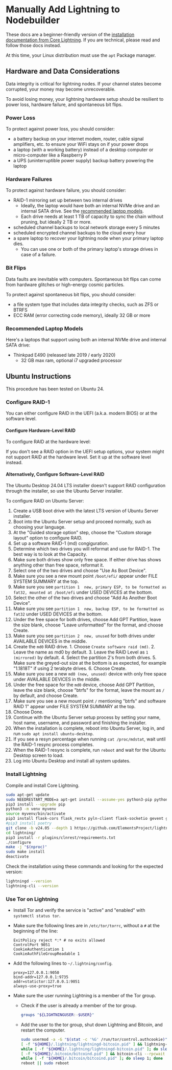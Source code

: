 # Manually Add Lightning to Nodebuilder

These docs are a beginner-friendly version of the [installation documentation from Core Lightning](https://github.com/ElementsProject/lightning/blob/master/doc/getting-started/getting-started/installation.md). If you are technical, please read and follow those docs instead.

At this time, your Linux distribution must use the `apt` Package manager.

## Hardware and Data Considerations

Data integrity is critical for lightning nodes. If your channel states become corrupted, your money may become unrecoverable.

To avoid losing money, your lightning hardware setup should be resilient to power loss, hardware failure, and spontaneous bit flips.

### Power Loss

To protect against power loss, you should consider:

- a battery backup on your internet modem, router, cable signal amplifiers, etc. to ensure your WiFi stays on if your power drops
- a laptop (with a working battery) instead of a desktop computer or micro-computer like a Raspberry P
- a UPS (uninterruptible power supply) backup battery powering the laptop

### Hardware Failures

To protect against hardware failure, you should consider:

- RAID-1 mirroring set up between two internal drives
  - Ideally, the laptop would have both an internal NVMe drive and an internal SATA drive. See the [recommended laptop models](#recommended-laptop-models).
  - Each drive needs at least 1 TB of capacity to sync the chain without pruning, but ideally 2 TB or more.
- scheduled channel backups to local network storage every 5 minutes
- scheduled encrypted channel backups to the cloud every hour
- a spare laptop to recover your lightning node when your primary laptop dies.
  - You can use one or both of the primary laptop's storage drives in case of a failure.

### Bit Flips

Data faults are inevitable with computers. Spontaneous bit flips can come from hardware glitches or high-energy cosmic particles.

To protect against spontaneous bit flips, you should consider:

- a file system type that includes data integrity checks, such as ZFS or BTRFS
- ECC RAM (error correcting code memory), ideally 32 GB or more

### Recommended Laptop Models

Here's a laptops that support using both an internal NVMe drive and internal SATA drive:

- Thinkpad E490 (released late 2019 / early 2020)
  - 32 GB max ram, optional i7 upgraded processor

## Ubuntu Instructions

This procedure has been tested on Ubuntu 24.

### Configure RAID-1

You can either configure RAID in the UEFI (a.k.a. modern BIOS) or at the software level.

#### Configure Hardware-Level RAID

To configure RAID at the hardware level:



If you don't see a RAID option in the UEFI setup options, your system might not support RAID at the hardware level. Set it up at the software level instead.

#### Alternatively, Configure Software-Level RAID

The Ubuntu Desktop 24.04 LTS installer doesn't support RAID configuration through the installer, so use the Ubuntu Server installer.

To configure RAID on Ubuntu Server:
1. Create a USB boot drive with the latest LTS version of Ubuntu Server installer.
1. Boot into the Ubuntu Server setup and proceed normally, such as choosing your language.
2. At the "Guided storage option" step, choose the "Custom storage layout" option to configure RAID.
3. Set up a software RAID-1 (md) congiguration.
  1. Determine which two drives you will reformat and use for RAID-1. The best way is to look at the Capacity.
  2. Make sure both drives show only free space. If either drive has shows anything other than free space, reformat it.
  3. Select one of the two drives and choose "Use As Boot Device".
  4. Make sure you see a new mount point `/boot/efi/` appear under FILE SYSTEM SUMMARY at the top.
  5. Make sure you see `partition 1  new, primary ESP, to be formatted as fat32, mounted at /boot/efi` under USED DEVICES at the bottom.
  6. Select the other of the two drives and choose "Add As Another Boot Device".
  7. Make sure you see `partition 1  new, backup ESP, to be formatted as fat32` under USED DEVICES at the bottom.
  8. Under the free space for both drives, choose Add GPT Partition, leave the size blank, choose "Leave unformatted" for the format, and choose Create.
  9. Make sure you see `partition 2  new, unused` for both drives under AVAILABLE DEVICES in the middle.
  10. Create the `md0` RAID drive.
    1. Choose `Create software raid (md)`.
    2. Leave the name as md0 by default.
    3. Leave the RAID Level as `1 (mirrored)` by default.
    4. Select the partition 2's from both drives.
    5. Make sure the greyed-out size at the bottom is as expected, for example "1.1818T" if using 2 terabyte drives.
    6. Choose Create.
  11. Make sure you see a new `md0 (new, unused)` device with only free space under AVAILABLE DEVICES in the middle.
  12. Under the free space for the `md0` device, choose Add GPT Partition, leave the size blank, choose "btrfs" for the format, leave the mount as `/` by default, and choose Create.
  13. Make sure you see a new mount point `/` mentioning "btrfs" and software RAID 1" appear under FILE SYSTEM SUMMARY at the top.
  14. Choose Done.
14. Continue with the Ubuntu Server setup process by setting your name, host name, username, and password and finishing the installer.
15. When the installation is complete, reboot into Ubuntu Server, log in, and run `sudo apt install ubuntu-desktop`.
16. If you see a resyn percentage when running `cat /proc/mdstat`, wait until the RAID-1 resync process completes.
17. When the RAID-1 resync is complete, run `reboot` and wait for the Ubuntu Desktop screen to load.
18. Log into Ubuntu Desktop and install all system updates.

### Install Lightning

Compile and install Core Lightning.

```sh
sudo apt-get update
sudo NEEDRESTART_MODE=a apt-get install --assume-yes python3-pip python3-json5 python3-flask python3-gunicorn python3-venv libsecp256k1-dev jq autoconf automake build-essential git libtool libsqlite3-dev libffi-dev net-tools zlib1g-dev libsodium-dev gettext valgrind libpq-dev shellcheck cppcheck libsecp256k1-dev lowdown cargo rustfmt protobuf-compiler
pip3 install --upgrade pip
python3 -m venv myvenv
source myvenv/bin/activate
pip3 install flask-cors flask_restx pyln-client flask-socketio gevent gevent-websocket pyln-client websockets mako grpcio-tools
#pip3 install poetry
git clone -b v24.05 --depth 1 https://github.com/ElementsProject/lightning.git
cd lightning/
pip3 install -r plugins/clnrest/requirements.txt
./configure
make -j "$(nproc)"
sudo make install
deactivate
```

Check the installation using these commands and looking for the expected version:

```sh
lightningd --version
lightning-cli --version
```

### Use Tor on Lightning

- Install Tor and verify the service is "active" and "enabled" with `systemctl status tor`.

- Make sure the following lines are in `/etc/tor/torrc`, without a `#` at the beginning of the line:

  ```text
  ExitPolicy reject *:* # no exits allowed
  ControlPort 9051
  CookieAuthentication 1
  CookieAuthFileGroupReadable 1
  ```

- Add the following lines to `~/.lightning/config`.

  ```text
  proxy=127.0.0.1:9050
  bind-addr=127.0.0.1:9735
  addr=statictor:127.0.0.1:9051
  always-use-proxy=true
  ```

- Make sure the user running Lightning is a member of the Tor group.
  - Check if the user is already a member of the tor group.

    ```sh
    groups "${LIGHTNINGUSER:-$USER}"
    ```

  - Add the user to the tor group, shut down Lightning and Bitcoin, and restart the computer.

    ```sh
    sudo usermod -a -G "$(stat -c '%G' /run/tor/control.authcookie)" "${LIGHTNINGUSER:-$USER}"
    [ -f "${HOME}/.lightning/lightningd-bitcoin.pid" ] && lightning-cli stop
    while [ -f "${HOME}/.lightning/lightningd-bitcoin.pid" ]; do sleep 1; done
    [ -f "${HOME}/.bitcoin/bitcoind.pid" ] && bitcoin-cli --rpcwait stop
    while [ -f "${HOME}/.bitcoin/bitcoind.pid" ]; do sleep 1; done
    reboot || sudo reboot
    ```
